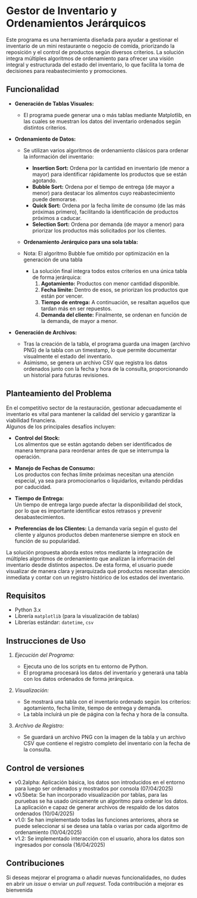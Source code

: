 # Gestor de Inventario y Ordenamientos Jerárquicos

Este programa es una herramienta diseñada para ayudar a gestionar el inventario de un mini restaurante o negocio de comida, priorizando la reposición y el control de productos según diversos criterios. La solución integra múltiples algoritmos de ordenamiento para ofrecer una visión integral y estructurada del estado del inventario, lo que facilita la toma de decisiones para reabastecimiento y promociones.

## Funcionalidad

- **Generación de Tablas Visuales:**
  - El programa puede generar una o más tablas mediante Matplotlib, en las cuales se muestran los datos del inventario ordenados según distintos criterios.
  
- **Ordenamiento de Datos:**
  - Se utilizan varios algoritmos de ordenamiento clásicos para ordenar la información del inventario:
    - **Insertion Sort:** Ordena por la cantidad en inventario (de menor a mayor) para identificar rápidamente los productos que se están agotando.
    - **Bubble Sort:** Ordena por el tiempo de entrega (de mayor a menor) para destacar los alimentos cuyo reabastecimiento puede demorarse.
    - **Quick Sort:** Ordena por la fecha límite de consumo (de las más próximas primero), facilitando la identificación de productos próximos a caducar.
    - **Selection Sort:** Ordena por demanda (de mayor a menor) para priorizar los productos más solicitados por los clientes.
  
  - **Ordenamiento Jerárquico para una sola tabla:**
  - Nota: El algoritmo Bubble fue omitido por optimización en la generación de una tabla
    - La solución final integra todos estos criterios en una única tabla de forma jerárquica:
      1. **Agotamiento:** Productos con menor cantidad disponible.
      2. **Fecha límite:** Dentro de esos, se priorizan los productos que están por vencer.
      3. **Tiempo de entrega:** A continuación, se resaltan aquellos que tardan más en ser repuestos.
      4. **Demanda del cliente:** Finalmente, se ordenan en función de la demanda, de mayor a menor.

- **Generación de Archivos:**
  - Tras la creación de la tabla, el programa guarda una imagen (archivo PNG) de la tabla con un timestamp, lo que permite documentar visualmente el estado del inventario.
  - Asimismo, se genera un archivo CSV que registra los datos ordenados junto con la fecha y hora de la consulta, proporcionando un historial para futuras revisiones.

## Planteamiento del Problema

En el competitivo sector de la restauración, gestionar adecuadamente el inventario es vital para mantener la calidad del servicio y garantizar la viabilidad financiera.  
Algunos de los principales desafíos incluyen:

- **Control del Stock:**  
  Los alimentos que se están agotando deben ser identificados de manera temprana para reordenar antes de que se interrumpa la operación.

- **Manejo de Fechas de Consumo:**  
  Los productos con fechas límite próximas necesitan una atención especial, ya sea para promocionarlos o liquidarlos, evitando pérdidas por caducidad.

- **Tiempo de Entrega:**  
  Un tiempo de entrega largo puede afectar la disponibilidad del stock, por lo que es importante identificar estos retrasos y prevenir desabastecimientos.

- **Preferencias de los Clientes:** 
  La demanda varía según el gusto del cliente y algunos productos deben mantenerse siempre en stock en función de su popularidad.

La solución propuesta aborda estos retos mediante la integración de múltiples algoritmos de ordenamiento que analizan la información del inventario desde distintos aspectos. De esta forma, el usuario puede visualizar de manera clara y jerarquizada qué productos necesitan atención inmediata y contar con un registro histórico de los estados del inventario.

## Requisitos

- Python 3.x
- Librería `matplotlib` (para la visualización de tablas)
- Librerías estándar: `datetime`, `csv`

## Instrucciones de Uso

1. *Ejecución del Programa:*
   - Ejecuta uno de los scripts en tu entorno de Python.
   - El programa procesará los datos del inventario y generará una tabla con los datos ordenados de forma jerárquica.

2. *Visualización:*
   - Se mostrará una tabla con el inventario ordenado según los criterios: agotamiento, fecha límite, tiempo de entrega y demanda.
   - La tabla incluirá un pie de página con la fecha y hora de la consulta.

3. *Archivo de Registro:*
   - Se guardará un archivo PNG con la imagen de la tabla y un archivo CSV que contiene el registro completo del inventario con la fecha de la consulta.
  
 ## Control de versiones 
  - v0.2alpha: Aplicación básica, los datos son introducidos en el entorno para luego ser ordenados y mostrados por consola (07/04/2025)
  -  v0.5beta: Se han incorporado visualización por tablas, para las puruebas se ha usado únicamente un algoritmo para ordenar los datos. La aplicación e capaz de generar archivos de respaldo de los datos ordenados (10/04/2025)
  -   v1.0: Se han implementado todas las funciones anteriores, ahora se puede seleccionar si se desea una tabla o varias por cada algoritmo de ordenamiento (10/04/2025)
  -   v1.2: Se implementado interacción con el usuario, ahora los datos son ingresados por consola (16/04/2025)


## Contribuciones

Si deseas mejorar el programa o añadir nuevas funcionalidades, no dudes en abrir un _issue_ o enviar un _pull request_. Toda contribución a mejorar es bienvenida

